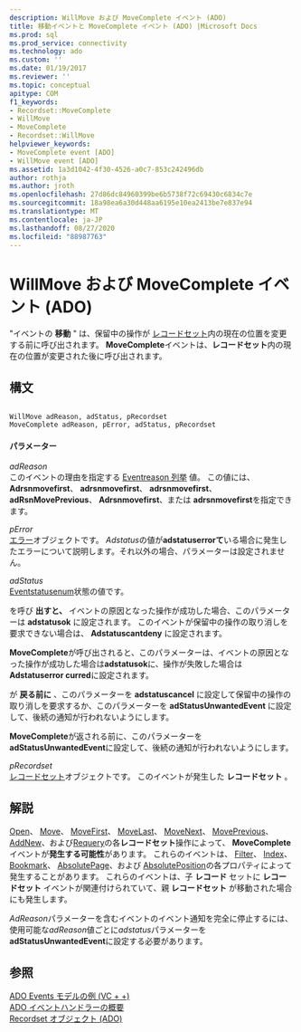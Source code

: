 ```yaml
---
description: WillMove および MoveComplete イベント (ADO)
title: 移動イベントと MoveComplete イベント (ADO) |Microsoft Docs
ms.prod: sql
ms.prod_service: connectivity
ms.technology: ado
ms.custom: ''
ms.date: 01/19/2017
ms.reviewer: ''
ms.topic: conceptual
apitype: COM
f1_keywords:
- Recordset::MoveComplete
- WillMove
- MoveComplete
- Recordset::WillMove
helpviewer_keywords:
- MoveComplete event [ADO]
- WillMove event [ADO]
ms.assetid: 1a3d1042-4f30-4526-a0c7-853c242496db
author: rothja
ms.author: jroth
ms.openlocfilehash: 27d86dc84960399be6b5738f72c69430c6834c7e
ms.sourcegitcommit: 18a98ea6a30d448aa6195e10ea2413be7e837e94
ms.translationtype: MT
ms.contentlocale: ja-JP
ms.lasthandoff: 08/27/2020
ms.locfileid: "88987763"
---
```

# <a name="willmove-and-movecomplete-events-ado"></a>WillMove および MoveComplete イベント (ADO)
"イベントの **移動** " は、保留中の操作が [レコードセット](./recordset-object-ado.md)内の現在の位置を変更する前に呼び出されます。 **MoveComplete**イベントは、**レコードセット**内の現在の位置が変更された後に呼び出されます。  
  
## <a name="syntax"></a>構文  
  
```  
  
WillMove adReason, adStatus, pRecordset  
MoveComplete adReason, pError, adStatus, pRecordset  
```  
  
#### <a name="parameters"></a>パラメーター  
 *adReason*  
 このイベントの理由を指定する [Eventreason 列挙](./eventreasonenum.md) 値。 この値には、 **Adrsnmovefirst**、 **adrsnmovefirst**、 **adrsnmovefirst**、 **adRsnMovePrevious**、 **Adrsnmovefirst**、または **adrsnmovefirst**を指定できます。  
  
 *pError*  
 [エラー](./error-object.md)オブジェクトです。 *Adstatus*の値が**adstatuserrorて**いる場合に発生したエラーについて説明します。それ以外の場合、パラメーターは設定されません。  
  
 *adStatus*  
 [Eventstatusenum](./eventstatusenum.md)状態の値です。  
  
 を呼び **出すと、** イベントの原因となった操作が成功した場合、このパラメーターは **adstatusok** に設定されます。 このイベントが保留中の操作の取り消しを要求できない場合は、 **Adstatuscantdeny** に設定されます。  
  
 **MoveComplete**が呼び出されると、このパラメーターは、イベントの原因となった操作が成功した場合は**adstatusok**に、操作が失敗した場合は**Adstatuserror curred**に設定されます。  
  
 が **戻る前に** 、このパラメーターを **adstatuscancel** に設定して保留中の操作の取り消しを要求するか、このパラメーターを **adStatusUnwantedEvent** に設定して、後続の通知が行われないようにします。  
  
 **MoveComplete**が返される前に、このパラメーターを**adStatusUnwantedEvent**に設定して、後続の通知が行われないようにします。  
  
 *pRecordset*  
 [レコードセット](./recordset-object-ado.md)オブジェクトです。 このイベントが発生した **レコードセット** 。  
  
## <a name="remarks"></a>解説  
 [Open](./open-method-ado-recordset.md)、 [Move](./move-method-ado.md)、 [MoveFirst](./movefirst-movelast-movenext-and-moveprevious-methods-ado.md)、 [MoveLast](./movefirst-movelast-movenext-and-moveprevious-methods-ado.md)、 [MoveNext](./movefirst-movelast-movenext-and-moveprevious-methods-ado.md)、 [MovePrevious](./movefirst-movelast-movenext-and-moveprevious-methods-ado.md)、 [AddNew](./addnew-method-ado.md)、および[Requery](./requery-method.md)の各**レコードセット**操作によって、 **MoveComplete**イベントが**発生する可能性**があります。 これらのイベントは、 [Filter](./filter-property.md)、 [Index](./index-property.md)、 [Bookmark](./bookmark-property-ado.md)、 [AbsolutePage](./absolutepage-property-ado.md)、および [AbsolutePosition](./absoluteposition-property-ado.md)の各プロパティによって発生することがあります。 これらのイベントは、子 **レコード** セットに **レコードセット** イベントが関連付けられていて、親 **レコードセット** が移動された場合にも発生します。  
  
 *AdReason*パラメーターを含むイベントのイベント通知を完全に停止するには、使用可能な*adReason*値ごとに*adstatus*パラメーターを**adStatusUnwantedEvent**に設定する必要があります。  
  
## <a name="see-also"></a>参照  
 [ADO Events モデルの例 (VC + +)](./ado-events-model-example-vc.md)   
 [ADO イベントハンドラーの概要](../../guide/data/ado-event-handler-summary.md)   
 [Recordset オブジェクト (ADO)](./recordset-object-ado.md)